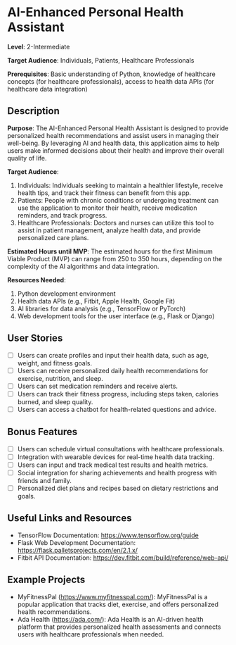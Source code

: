 # AI-Enhanced Personal Health Assistant

**Level**: 2-Intermediate

**Target Audience**: Individuals, Patients, Healthcare Professionals

**Prerequisites**: Basic understanding of Python, knowledge of healthcare concepts (for healthcare professionals), access to health data APIs (for healthcare data integration)

## Description

**Purpose**: The AI-Enhanced Personal Health Assistant is designed to provide personalized health recommendations and assist users in managing their well-being. By leveraging AI and health data, this application aims to help users make informed decisions about their health and improve their overall quality of life.

**Target Audience**:

1. Individuals: Individuals seeking to maintain a healthier lifestyle, receive health tips, and track their fitness can benefit from this app.
2. Patients: People with chronic conditions or undergoing treatment can use the application to monitor their health, receive medication reminders, and track progress.
3. Healthcare Professionals: Doctors and nurses can utilize this tool to assist in patient management, analyze health data, and provide personalized care plans.

**Estimated Hours until MVP**: The estimated hours for the first Minimum Viable Product (MVP) can range from 250 to 350 hours, depending on the complexity of the AI algorithms and data integration.

**Resources Needed**:

1. Python development environment
2. Health data APIs (e.g., Fitbit, Apple Health, Google Fit)
3. AI libraries for data analysis (e.g., TensorFlow or PyTorch)
4. Web development tools for the user interface (e.g., Flask or Django)

## User Stories

- [ ] Users can create profiles and input their health data, such as age, weight, and fitness goals.
- [ ] Users can receive personalized daily health recommendations for exercise, nutrition, and sleep.
- [ ] Users can set medication reminders and receive alerts.
- [ ] Users can track their fitness progress, including steps taken, calories burned, and sleep quality.
- [ ] Users can access a chatbot for health-related questions and advice.

## Bonus Features

- [ ] Users can schedule virtual consultations with healthcare professionals.
- [ ] Integration with wearable devices for real-time health data tracking.
- [ ] Users can input and track medical test results and health metrics.
- [ ] Social integration for sharing achievements and health progress with friends and family.
- [ ] Personalized diet plans and recipes based on dietary restrictions and goals.

## Useful Links and Resources

- TensorFlow Documentation: https://www.tensorflow.org/guide
- Flask Web Development Documentation: https://flask.palletsprojects.com/en/2.1.x/
- Fitbit API Documentation: https://dev.fitbit.com/build/reference/web-api/

## Example Projects

- MyFitnessPal (https://www.myfitnesspal.com/): MyFitnessPal is a popular application that tracks diet, exercise, and offers personalized health recommendations.
- Ada Health (https://ada.com/): Ada Health is an AI-driven health platform that provides personalized health assessments and connects users with healthcare professionals when needed.
